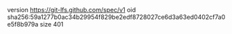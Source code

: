 version https://git-lfs.github.com/spec/v1
oid sha256:59a1277b0ac34b29954f829be2edf8728027ce6d3a63ed0402cf7a0e5f8b979a
size 401
